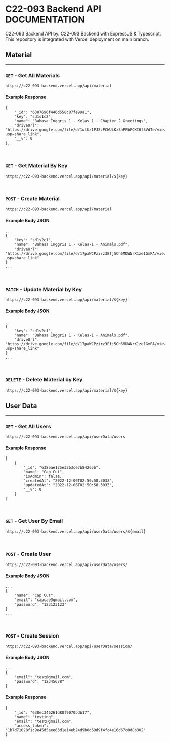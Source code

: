 # C22-093 Backend API DOCUMENTATION

C22-093 Backend API by. C22-093 Backend with ExpressJS & Typescript. This repository is integrated with Vercel deployment on main branch.

## Material
<hr>

### `GET` - Get All Materials
```
https://c22-093-backend.vercel.app/api/material
```

#### Example Response
```
{
    "_id": "6387696f446d558c87fe99a1",
    "key": "sd1s1c2",
    "name": "Bahasa Inggris 1 - Kelas 1 - Chapter 2 Greetings",
    "driveUrl": "https://drive.google.com/file/d/1wlUz1PJSzPCWULKz5hPFbFCKI6f5VdTe/view?usp=share_link",
    "__v": 0
},
```
<br>

### `GET` - Get Material By Key
```
https://c22-093-backend.vercel.app/api/material/${key}
```
<br>

### `POST` - Create Material
```
https://c22-093-backend.vercel.app/api/material
```

#### Example Body JSON
``` 
...
{
    "key": "sd1s2c1",
    "name": "Bahasa Inggris 1 - Kelas-1 - Animals.pdf",
    "driveUrl": "https://drive.google.com/file/d/17paWCPzirz3Efj5Ch6MDWNrX1ze1GmPA/view?usp=share_link"
}
...
```
<br>

### `PATCH` - Update Material by Key
```
https://c22-093-backend.vercel.app/api/material/${key}
```

#### Example Body JSON
``` 
...
{
    "key": "sd1s2c1",
    "name": "Bahasa Inggris 1 - Kelas-1 - Animals.pdf",
    "driveUrl": "https://drive.google.com/file/d/17paWCPzirz3Efj5Ch6MDWNrX1ze1GmPA/view?usp=share_link"
}
...
```
<br>

### `DELETE` - Delete Material by Key
```
https://c22-093-backend.vercel.app/api/material/${key}
```

## User Data
<hr>

### `GET` - Get All Users
```
https://c22-093-backend.vercel.app/api/userData/users
```

#### Example Response
```
[
    {
        "_id": "638eae125e32b3ce7b84265b",
        "name": "Cap Cut",
        "isAdmin": false,
        "createdAt": "2022-12-06T02:50:58.303Z",
        "updatedAt": "2022-12-06T02:50:58.303Z",
        "__v": 0
    }
]
```
<br>

### `GET` - Get User By Email
```
https://c22-093-backend.vercel.app/api/userData/users/${email}
```
<br>

### `POST` - Create User
```
https://c22-093-backend.vercel.app/api/userData/users/
```

#### Example Body JSON
``` 
...
{
    "name": "Cap Cut",
    "email": "capcae@gmail.com",
    "password": "123123123"
}
...
```
<br>

### `POST` - Create Session
```
https://c22-093-backend.vercel.app/api/userData/session/
```

#### Example Body JSON
``` 
...
{
    "email": "test@gmail.com",
    "password": "12345678"
}
```

#### Example Response
```
{
    "_id": "638ec346261d80f9070bdb17",
    "name": "testing",
    "email": "test@gmail.com",
    "access_token": "1b7d71028f1c9e45d5aee63d1e14eb24d9b0d69d9f4fc4e16d67c8d8b302"
}
```
<br>
